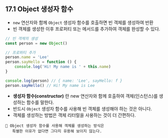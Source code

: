 ## 17.1 Object 생성자 함수

- `new` 연산자와 함께 `Object` 생성자 함수를 호출하면 빈 객체를 생성하여 반환
- 빈 객체를 생성한 이후 프로퍼티 또는 메서드를 추가하여 객체를 완성할 수 있다.

```js
// 빈 객체의 생성
const person = new Object()

// 프로퍼티 추가
person.name = 'Lee'
person.sayHello = function () {
    console.log('Hi! My name is ' + this.name)
}

console.log(person) // { name: 'Lee', sayHello: f }
person.sayHello() // Hi! My name is Lee
```

- **생성자 함수(constructor)** 란 new 연산자와 함께 호출하여 객체(인스턴스)를 생성하는 함수를 말한다.
- 반드시 `Object` 생성자 함수를 사용해 빈 객체를 생성해야 하는 것은 아니다.
- 객체를 생성하는 방법은 객체 리터럴을 사용하는 것이 더 간편하다.

```
🤔 Object 생성자 함수를 사용해 객체를 생성하는 방식은
   특별한 이유가 없다면 그다지 유용해 보이지 않는다.
```